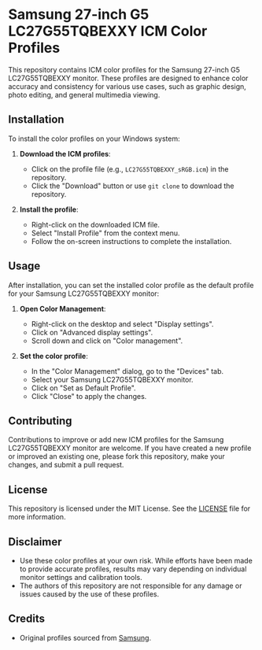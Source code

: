 # Samsung 27-inch G5 LC27G55TQBEXXY ICM Color Profiles

This repository contains ICM color profiles for the Samsung 27-inch G5 LC27G55TQBEXXY monitor. These profiles are designed to enhance color accuracy and consistency for various use cases, such as graphic design, photo editing, and general multimedia viewing.

## Installation

To install the color profiles on your Windows system:

1. **Download the ICM profiles**:
   - Click on the profile file (e.g., `LC27G55TQBEXXY_sRGB.icm`) in the repository.
   - Click the "Download" button or use `git clone` to download the repository.

2. **Install the profile**:
   - Right-click on the downloaded ICM file.
   - Select "Install Profile" from the context menu.
   - Follow the on-screen instructions to complete the installation.

## Usage

After installation, you can set the installed color profile as the default profile for your Samsung LC27G55TQBEXXY monitor:

1. **Open Color Management**:
   - Right-click on the desktop and select "Display settings".
   - Click on "Advanced display settings".
   - Scroll down and click on "Color management".

2. **Set the color profile**:
   - In the "Color Management" dialog, go to the "Devices" tab.
   - Select your Samsung LC27G55TQBEXXY monitor.
   - Click on "Set as Default Profile".
   - Click "Close" to apply the changes.

## Contributing

Contributions to improve or add new ICM profiles for the Samsung LC27G55TQBEXXY monitor are welcome. If you have created a new profile or improved an existing one, please fork this repository, make your changes, and submit a pull request.

## License

This repository is licensed under the MIT License. See the [LICENSE](LICENSE) file for more information.

## Disclaimer

- Use these color profiles at your own risk. While efforts have been made to provide accurate profiles, results may vary depending on individual monitor settings and calibration tools.
- The authors of this repository are not responsible for any damage or issues caused by the use of these profiles.

## Credits

- Original profiles sourced from [Samsung](https://www.samsung.com).



